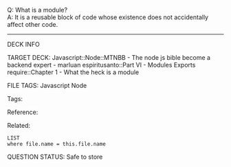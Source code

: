 Q: What is a module?  
A: It is a reusable block of code whose existence does not accidentally affect other code.


---

DECK INFO

TARGET DECK: Javascript::Node::MTNBB - The node js bible become a backend expert - marluan espiritusanto::Part VI - Modules Exports require::Chapter 1 - What the heck is a module

FILE TAGS: Javascript Node

Tags:

Reference:

Related:

```dataview
LIST
where file.name = this.file.name
```

QUESTION STATUS: Safe to store